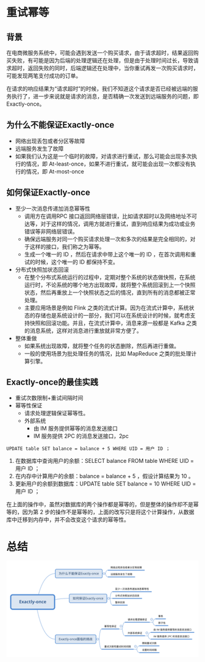 # 重试幂等

## 背景

在电商微服务系统中，可能会遇到发送一个购买请求，由于请求超时，结果返回购买失败，有可能是因为后端的处理逻辑还在处理，但是由于处理时间过长，导致请求超时，返回失败的同时，后端逻辑还在处理中，当你重试再发一次购买请求时，可能发现两笔支付成功的订单。

在请求的响应结果为“请求超时”的时候，我们不知道这个请求是否已经被远端的服务执行了，进一步来说就是请求的消息，是否精确一次发送到远端服务的问题，即 Exactly-once。

## 为什么不能保证Exactly-once

* 网络出现丢包或者分区等故障
* 远端服务发生了故障
* 如果我们认为这是一个临时的故障，对请求进行重试，那么可能会出现多次执行的情况，即 At-least-once，如果不进行重试，就可能会出现一次都没有执行的情况，即 At-most-once

## 如何保证Exactly-once

* 至少一次消息传递加消息幂等性
  * 调用方在调用RPC 接口返回网络层错误，比如请求超时以及网络地址不可达等，对于这样的情况，调用方就进行重试，直到响应结果为成功或业务错误等非网络层错误。
  * 确保远端服务对同一个购买请求处理一次和多次的结果是完全相同的，对于这样的接口，我们称之为幂等。
  * 生成一个唯一的 ID ，然后在请求中带上这个唯一的 ID ，在首次调用和重试的时候，这个唯一的 ID 都保持不变。
* 分布式快照加状态回滚
  * 在整个分布式系统运行的过程中，定期对整个系统的状态做快照，在系统运行时，不论系统的哪个地方出现故障，就将整个系统回滚到上一个快照状态，然后再重放上一个快照状态之后的情况，直到所有的消息都被正常处理。
  * 主要应用场景是例如 Flink 之类的流式计算。因为在流式计算中，系统状态的存储也是系统设计的一部分，我们可以在系统设计的时候，就考虑支持快照和回滚功能。并且，在流式计算中，消息来源一般都是 Kafka 之类的消息系统，这样对消息进行重放就非常方便了。
* 整体重做
  * 如果系统出现故障，就将整个任务的状态删除，然后再进行重做。
  * 一般的使用场景为批处理任务的情况，比如 MapReduce 之类的批处理计算引擎。

## Exactly-once的最佳实践

* 重试次数限制+重试间隔时间
* 幂等性保证
  * 请求处理逻辑保证幂等性。
  * 外部系统
    * 由 IM 服务提供幂等的消息发送接口
    * IM 服务提供 2PC 的消息发送接口，2pc

`UPDATE table SET balance = balance + 5 WHERE UID = 用户 ID ；`

1. 在数据库中查询用户的余额：SELECT balance FROM table WHERE UID = 用户 ID ；
2. 在内存中计算用户的余额：balance = balance + 5 ，假设计算结果为 10 。
3. 更新用户的余额到数据库：UPDATE table SET balance = 10 WHERE UID = 用户 ID ；

在上面的操作中，虽然对数据库的两个操作都是幂等的，但是整体的操作却不是幂等的，因为第 2 步的操作不是幂等的，上面的改写只是将这个计算操作，从数据库中迁移到内存中，并不会改变这个请求的幂等性。

# 总结

![Exactly-once.svg](./images/Exactly-once.svg)